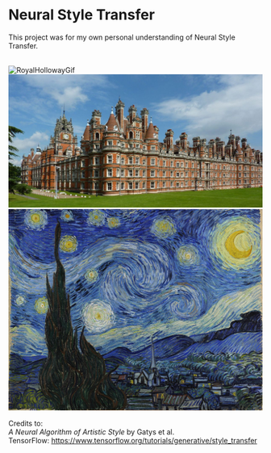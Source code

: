# Neural Style Transfer

This project was for my own personal understanding of Neural Style Transfer. <br><br>

![RoyalHollowayGif](royalholloway.gif)
![Royal Holloway](data/royalholloway.jpeg)
![Starry Nights](data/starrynight.jpg)<br>

Credits to:<br>
<em>A Neural Algorithm of Artistic Style</em> by Gatys et al. <br>
TensorFlow: https://www.tensorflow.org/tutorials/generative/style_transfer
